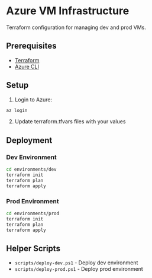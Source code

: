 ﻿# Azure VM Infrastructure

Terraform configuration for managing dev and prod VMs.

## Prerequisites

- [Terraform](https://www.terraform.io/downloads.html)
- [Azure CLI](https://docs.microsoft.com/en-us/cli/azure/install-azure-cli)

## Setup

1. Login to Azure:
```bash
az login
```

2. Update terraform.tfvars files with your values

## Deployment

### Dev Environment
```bash
cd environments/dev
terraform init
terraform plan
terraform apply
```

### Prod Environment
```bash
cd environments/prod
terraform init
terraform plan
terraform apply
```

## Helper Scripts

- `scripts/deploy-dev.ps1` - Deploy dev environment
- `scripts/deploy-prod.ps1` - Deploy prod environment
